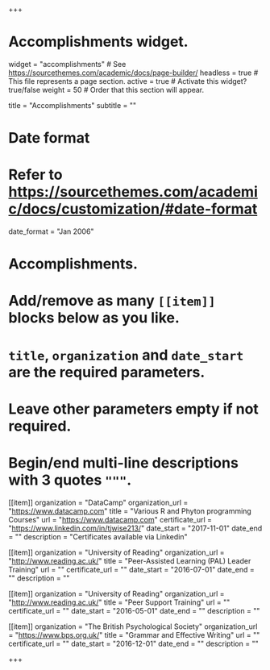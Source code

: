 +++
# Accomplishments widget.
widget = "accomplishments"  # See https://sourcethemes.com/academic/docs/page-builder/
headless = true  # This file represents a page section.
active = true  # Activate this widget? true/false
weight = 50  # Order that this section will appear.

title = "Accomplish&shy;ments"
subtitle = ""

# Date format
#   Refer to https://sourcethemes.com/academic/docs/customization/#date-format
date_format = "Jan 2006"

# Accomplishments.
#   Add/remove as many `[[item]]` blocks below as you like.
#   `title`, `organization` and `date_start` are the required parameters.
#   Leave other parameters empty if not required.
#   Begin/end multi-line descriptions with 3 quotes `"""`.

[[item]]
  organization = "DataCamp"
  organization_url = "https://www.datacamp.com"
  title = "Various R and Phyton programming Courses"
  url = "https://www.datacamp.com"
  certificate_url = "https://www.linkedin.com/in/tjwise213/"
  date_start = "2017-11-01"
  date_end = ""
  description = "Certificates available via Linkedin"
  
[[item]]
  organization = "University of Reading"
  organization_url = "http://www.reading.ac.uk/"
  title = "Peer-Assisted Learning (PAL) Leader Training"
  url = ""
  certificate_url = ""
  date_start = "2016-07-01"
  date_end = ""
  description = ""
  
[[item]]
  organization = "University of Reading"
  organization_url = "http://www.reading.ac.uk/"
  title = "Peer Support Training"
  url = ""
  certificate_url = ""
  date_start = "2016-05-01"
  date_end = ""
  description = ""
  
[[item]]
  organization = "The British Psychological Society"
  organization_url = "https://www.bps.org.uk/"
  title = "Grammar and Effective Writing"
  url = ""
  certificate_url = ""
  date_start = "2016-12-01"
  date_end = ""
  description = ""

+++
